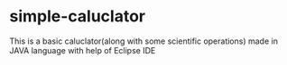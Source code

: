 # simple-caluclator
This is a basic caluclator(along with some scientific operations) made in JAVA language with help of Eclipse IDE 
